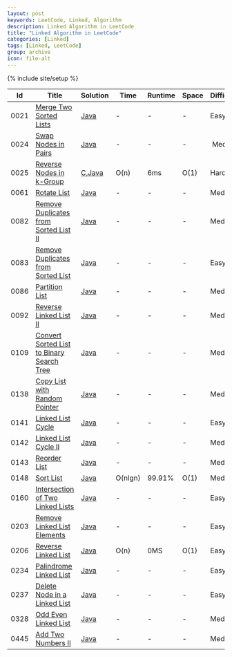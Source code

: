 ```yaml
---
layout: post
keywords: LeetCode, Linked, Algorithm
description: Linked Algorithm in LeetCode
title: "Linked Algorithm in LeetCode"
categories: [Linked]
tags: [Linked, LeetCode]
group: archive
icon: file-alt
---
```

{% include site/setup %}

|Id  | Title  | Solution   | Time | Runtime |  Space | Difficulty  | Catagory|
 ------------ | ------------ | ------------ | ------------ | ------------ | ------------ | ------------ | ------------
|0021|[Merge Two Sorted Lists](https://leetcode.com/problems/merge-two-sorted-lists/) | [Java](https://algorithm.dun.so/leetcode-21/)  | - |-| - |  Easy |Linked|
|0024|[Swap Nodes in Pairs](https://leetcode.com/problems/swap-nodes-in-pairs/) | [Java](https://algorithm.dun.so/leetcode-24/)  | - |-| - |  Medium |Linked|
|0025|[Reverse Nodes in k-Group](https://leetcode.com/problems/reverse-nodes-in-k-group) | [C,Java](https://algorithm.dun.so/leetcode-25/)  | O(n) |6ms| O(1)  |  Hard |Linked|
|0061|[Rotate List](https://leetcode.com/problems/rotate-list/) | [Java](https://algorithm.dun.so/leetcode-61/)  |-|-|-|  Medium |Linked|
|0082|[Remove Duplicates from Sorted List II](https://leetcode.com/problems/remove-duplicates-from-sorted-list-ii) | [Java](https://algorithm.dun.so/leetcode-82/)  |-|-|-|  Medium |Linked|
|0083|[Remove Duplicates from Sorted List](https://leetcode.com/problems/remove-duplicates-from-sorted-list/) | [Java](https://algorithm.dun.so/leetcode-83/)  |-|-|-|  Easy |Linked|
|0086|[Partition List](https://leetcode.com/problems/partition-list/) | [Java](https://algorithm.dun.so/leetcode-86/)  |-|-|-|  Medium |Linked|
|0092|[Reverse Linked List II](https://leetcode.com/problems/reverse-linked-list-ii) | [Java](https://algorithm.dun.so/leetcode-92/)  |-|-|-|  Medium |Linked|
|0109|[Convert Sorted List to Binary Search Tree](https://leetcode.com/problems/convert-sorted-list-to-binary-search-tree) | [Java](https://algorithm.dun.so/leetcode-109/)  |-|-|-|  Medium |Linked|
|0138|[Copy List with Random Pointer](https://leetcode.com/problems/copy-list-with-random-pointer) | [Java](https://algorithm.dun.so/leetcode-138/)  |-|-|-|  Medium |Linked|
|0141|[Linked List Cycle](https://leetcode.com/problems/linked-list-cycle/) | [Java](https://algorithm.dun.so/leetcode-141/)  |-|-|-|  Easy |Linked|
|0142|[Linked List Cycle II](https://leetcode.com/problems/linked-list-cycle-ii/) | [Java](https://algorithm.dun.so/leetcode-142/)  |-|-|-|  Medium |Linked|
|0143|[Reorder List](https://leetcode.com/problems/reorder-list/) | [Java](https://algorithm.dun.so/leetcode-143/)  |-|-|-|  Medium |Linked|
|0148|[Sort List](https://leetcode.com/problems/sort-list/) | [Java](https://algorithm.dun.so/leetcode-148/)  | O(nlgn) |99.91%| O(1)  |  Medium |Linked|
|0160|[Intersection of Two Linked Lists](https://leetcode.com/problems/intersection-of-two-linked-lists) | [Java](https://algorithm.dun.so/leetcode-160/)  |-|-|-|  Easy |Linked|
|0203|[Remove Linked List Elements](https://leetcode.com/problems/remove-linked-list-elements/) | [Java](https://algorithm.dun.so/leetcode-203/)  |-|-|-|  Easy |Linked|
|0206|[Reverse Linked List](https://leetcode.com/problems/reverse-linked-list) | [Java](https://algorithm.dun.so/leetcode-206/)  | O(n) |0MS| O(1)  |  Easy |Linked|
|0234|[Palindrome Linked List](https://leetcode.com/problems/palindrome-linked-list) | [Java](https://algorithm.dun.so/leetcode-234/)  |-|-|-|  Easy |Linked|
|0237|[Delete Node in a Linked List](https://leetcode.com/problems/delete-node-in-a-linked-list/) | [Java](https://algorithm.dun.so/leetcode-237/)  |-|-|-|  Easy |Linked|
|0328|[Odd Even Linked List](https://leetcode.com/problems/odd-even-linked-list/) | [Java](https://algorithm.dun.so/leetcode-328/) |-|-|-|Medium|Linked|
|0445|[Add Two Numbers II](https://leetcode.com/problems/add-two-numbers-ii/description/) | [Java](https://algorithm.dun.so/leetcode-445) |-|-|-|Medium|Linked|






